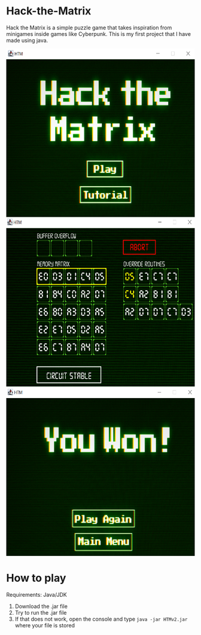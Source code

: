 # Hack-the-Matrix

Hack the Matrix is a simple puzzle game that takes inspiration from minigames inside games like Cyberpunk. This is my first project that I have made using java.

<img src="https://github.com/Rikjimue/Hack-the-Matrix/blob/main/resources/HTM-Readme-Menu.PNG" width="600" height="450">
<img src="https://github.com/Rikjimue/Hack-the-Matrix/blob/main/resources/HTM-Readme-Game.PNG" width="600" height="450">
<img src="https://github.com/Rikjimue/Hack-the-Matrix/blob/main/resources/HTM-Readme-Win.PNG" width="600" height="450">

# How to play

Requirements:
Java/JDK

1. Download the .jar file
2. Try to run the .jar file
4. If that does not work, open the console and type `java -jar HTMv2.jar` where your file is stored
